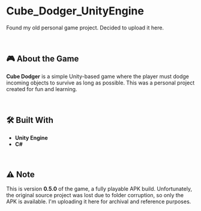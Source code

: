 # Cube_Dodger_UnityEngine
Found my old personal game project. Decided to upload it here.

<br>

## 🎮 About the Game
**Cube Dodger** is a simple Unity-based game where the player must dodge incoming objects to survive as long as possible. This was a personal project created for fun and learning.

<br>

## 🛠️ Built With
- **Unity Engine**
- **C#**

<br>

## ⚠️ Note

This is version **0.5.0** of the game, a fully playable APK build. Unfortunately, the original source project was lost due to folder corruption, so only the APK is available. I'm uploading it here for archival and reference purposes.
